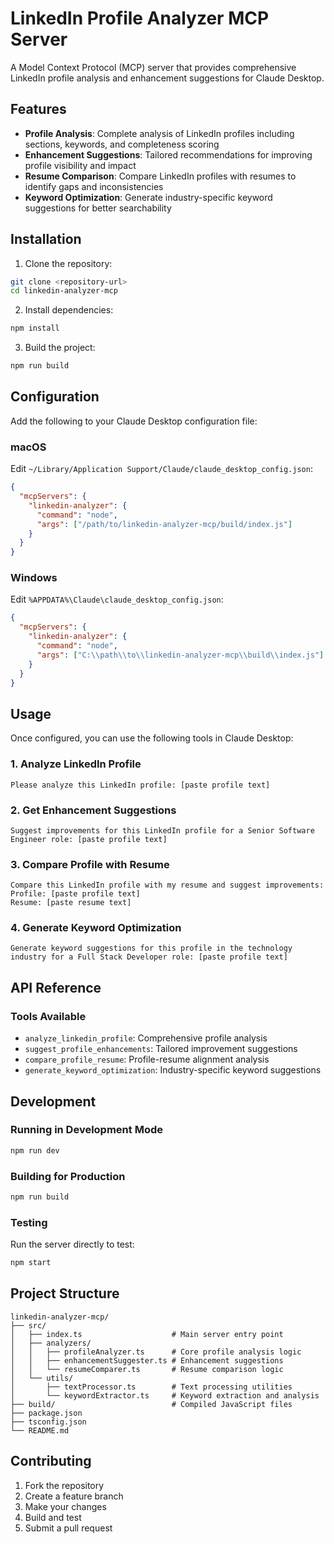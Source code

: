 # LinkedIn Profile Analyzer MCP Server

A Model Context Protocol (MCP) server that provides comprehensive LinkedIn profile analysis and enhancement suggestions for Claude Desktop.

## Features

- **Profile Analysis**: Complete analysis of LinkedIn profiles including sections, keywords, and completeness scoring
- **Enhancement Suggestions**: Tailored recommendations for improving profile visibility and impact
- **Resume Comparison**: Compare LinkedIn profiles with resumes to identify gaps and inconsistencies
- **Keyword Optimization**: Generate industry-specific keyword suggestions for better searchability

## Installation

1. Clone the repository:
```bash
git clone <repository-url>
cd linkedin-analyzer-mcp
```

2. Install dependencies:
```bash
npm install
```

3. Build the project:
```bash
npm run build
```

## Configuration

Add the following to your Claude Desktop configuration file:

### macOS
Edit `~/Library/Application Support/Claude/claude_desktop_config.json`:

```json
{
  "mcpServers": {
    "linkedin-analyzer": {
      "command": "node",
      "args": ["/path/to/linkedin-analyzer-mcp/build/index.js"]
    }
  }
}
```

### Windows
Edit `%APPDATA%\Claude\claude_desktop_config.json`:

```json
{
  "mcpServers": {
    "linkedin-analyzer": {
      "command": "node",
      "args": ["C:\\path\\to\\linkedin-analyzer-mcp\\build\\index.js"]
    }
  }
}
```

## Usage

Once configured, you can use the following tools in Claude Desktop:

### 1. Analyze LinkedIn Profile
```
Please analyze this LinkedIn profile: [paste profile text]
```

### 2. Get Enhancement Suggestions
```
Suggest improvements for this LinkedIn profile for a Senior Software Engineer role: [paste profile text]
```

### 3. Compare Profile with Resume
```
Compare this LinkedIn profile with my resume and suggest improvements: 
Profile: [paste profile text]
Resume: [paste resume text]
```

### 4. Generate Keyword Optimization
```
Generate keyword suggestions for this profile in the technology industry for a Full Stack Developer role: [paste profile text]
```

## API Reference

### Tools Available

- `analyze_linkedin_profile`: Comprehensive profile analysis
- `suggest_profile_enhancements`: Tailored improvement suggestions
- `compare_profile_resume`: Profile-resume alignment analysis
- `generate_keyword_optimization`: Industry-specific keyword suggestions

## Development

### Running in Development Mode
```bash
npm run dev
```

### Building for Production
```bash
npm run build
```

### Testing
Run the server directly to test:
```bash
npm start
```

## Project Structure

```
linkedin-analyzer-mcp/
├── src/
│   ├── index.ts                    # Main server entry point
│   ├── analyzers/
│   │   ├── profileAnalyzer.ts      # Core profile analysis logic
│   │   ├── enhancementSuggester.ts # Enhancement suggestions
│   │   └── resumeComparer.ts       # Resume comparison logic
│   └── utils/
│       ├── textProcessor.ts        # Text processing utilities
│       └── keywordExtractor.ts     # Keyword extraction and analysis
├── build/                          # Compiled JavaScript files
├── package.json
├── tsconfig.json
└── README.md
```

## Contributing

1. Fork the repository
2. Create a feature branch
3. Make your changes
4. Build and test
5. Submit a pull request